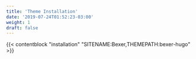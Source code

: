 ```yaml
---
title: 'Theme Installation'
date: '2019-07-24T01:52:23-03:00'
weight: 1
draft: false
---
```


{{< contentblock "installation" "SITENAME:Bexer,THEMEPATH:bexer-hugo" >}}



